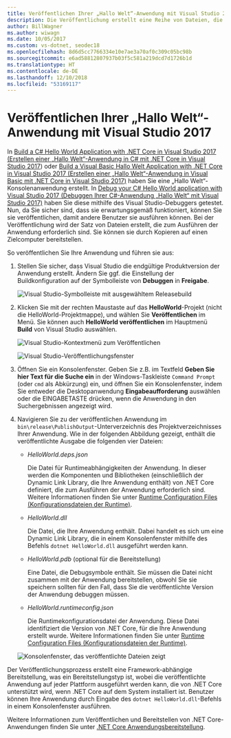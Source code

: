 ```yaml
---
title: Veröffentlichen Ihrer „Hallo Welt“-Anwendung mit Visual Studio 2017
description: Die Veröffentlichung erstellt eine Reihe von Dateien, die zum Ausführen Ihrer Anwendung benötigt werden.
author: BillWagner
ms.author: wiwagn
ms.date: 10/05/2017
ms.custom: vs-dotnet, seodec18
ms.openlocfilehash: 8d6d5cc7766334e10e7ae3a70af0c309c05bc98b
ms.sourcegitcommit: e6ad58812807937b03f5c581a219dcd7d1726b1d
ms.translationtype: HT
ms.contentlocale: de-DE
ms.lasthandoff: 12/10/2018
ms.locfileid: "53169117"
---
```

# <a name="publish-your-hello-world-application-with-visual-studio-2017"></a>Veröffentlichen Ihrer „Hallo Welt“-Anwendung mit Visual Studio 2017

In [Build a C# Hello World Application with .NET Core in Visual Studio 2017 (Erstellen einer „Hallo Welt“-Anwendung in C# mit .NET Core in Visual Studio 2017](with-visual-studio.md)) oder [Build a Visual Basic Hallo Welt Application with .NET Core in Visual Studio 2017 (Erstellen einer „Hallo Welt“-Anwendung in Visual Basic mit .NET Core in Visual Studio 2017)](vb-with-visual-studio.md) haben Sie eine „Hallo Welt“-Konsolenanwendung erstellt. In [Debug your C# Hello World application with Visual Studio 2017 (Debuggen Ihrer C#-Anwendung „Hallo Welt“ mit Visual Studio 2017)](debugging-with-visual-studio.md) haben Sie diese mithilfe des Visual Studio-Debuggers getestet. Nun, da Sie sicher sind, dass sie erwartungsgemäß funktioniert, können Sie sie veröffentlichen, damit andere Benutzer sie ausführen können. Bei der Veröffentlichung wird der Satz von Dateien erstellt, die zum Ausführen der Anwendung erforderlich sind. Sie können sie durch Kopieren auf einen Zielcomputer bereitstellen.

So veröffentlichen Sie Ihre Anwendung und führen sie aus: 

1. Stellen Sie sicher, dass Visual Studio die endgültige Produktversion der Anwendung erstellt. Ändern Sie ggf. die Einstellung der Buildkonfiguration auf der Symbolleiste von **Debuggen** in **Freigabe**.

   ![Visual Studio-Symbolleiste mit ausgewähltem Releasebuild](media/publishing-with-visual-studio/visual-studio-toolbar-release.png)

1. Klicken Sie mit der rechten Maustaste auf das **HelloWorld**-Projekt (nicht die HelloWorld-Projektmappe), und wählen Sie **Veröffentlichen** im Menü. Sie können auch **HelloWorld veröffentlichen** im Hauptmenü **Build** von Visual Studio auswählen.

   ![Visual Studio-Kontextmenü zum Veröffentlichen](media/publishing-with-visual-studio/publish-context-menu.png)


   ![Visual Studio-Veröffentlichungsfenster](media/publishing-with-visual-studio/publish-settings-window.png)

1. Öffnen Sie ein Konsolenfenster. Geben Sie z.B. im Textfeld **Geben Sie hier Text für die Suche ein** in der Windows-Taskleiste `Command Prompt` (oder `cmd` als Abkürzung) ein, und öffnen Sie ein Konsolenfenster, indem Sie entweder die Desktopanwendung **Eingabeaufforderung** auswählen oder die EINGABETASTE drücken, wenn die Anwendung in den Suchergebnissen angezeigt wird.

1. Navigieren Sie zu der veröffentlichen Anwendung im `bin\release\PublishOutput`-Unterverzeichnis des Projektverzeichnisses Ihrer Anwendung. Wie in der folgenden Abbildung gezeigt, enthält die veröffentlichte Ausgabe die folgenden vier Dateien:

      * *HelloWorld.deps.json*

         Die Datei für Runtimeabhängigkeiten der Anwendung. In dieser werden die Komponenten und Bibliotheken (einschließlich der Dynamic Link Library, die Ihre Anwendung enthält) von .NET Core definiert, die zum Ausführen der Anwendung erforderlich sind. Weitere Informationen finden Sie unter [Runtime Configuration Files (Konfigurationsdateien der Runtime)](https://github.com/dotnet/cli/blob/85ca206d84633d658d7363894c4ea9d59e515c1a/Documentation/specs/runtime-configuration-file.md).
 
      * *HelloWorld.dll*

         Die Datei, die Ihre Anwendung enthält. Dabei handelt es sich um eine Dynamic Link Library, die in einem Konsolenfenster mithilfe des Befehls `dotnet HelloWorld.dll` ausgeführt werden kann. 

      * *HelloWorld.pdb* (optional für die Bereitstellung)

         Eine Datei, die Debugsymbole enthält. Sie müssen die Datei nicht zusammen mit der Anwendung bereitstellen, obwohl Sie sie speichern sollten für den Fall, dass Sie die veröffentlichte Version der Anwendung debuggen müssen.

      * *HelloWorld.runtimeconfig.json*

         Die Runtimekonfigurationsdatei der Anwendung. Diese Datei identifiziert die Version von .NET Core, für die Ihre Anwendung erstellt wurde. Weitere Informationen finden Sie unter [Runtime Configuration Files (Konfigurationsdateien der Runtime)](https://github.com/dotnet/cli/blob/85ca206d84633d658d7363894c4ea9d59e515c1a/Documentation/specs/runtime-configuration-file.md).  

   ![Konsolenfenster, das veröffentlichte Dateien zeigt](media/publishing-with-visual-studio/published-files-output.png)

Der Veröffentlichungsprozess erstellt eine Framework-abhängige Bereitstellung, was ein Bereitstellungstyp ist, wobei die veröffentlichte Anwendung auf jeder Plattform ausgeführt werden kann, die von .NET Core unterstützt wird, wenn .NET Core auf dem System installiert ist. Benutzer können Ihre Anwendung durch Eingabe des `dotnet HelloWorld.dll`-Befehls in einem Konsolenfenster ausführen.

Weitere Informationen zum Veröffentlichen und Bereitstellen von .NET Core-Anwendungen finden Sie unter [.NET Core Anwendungsbereitstellung](../../core/deploying/index.md).
